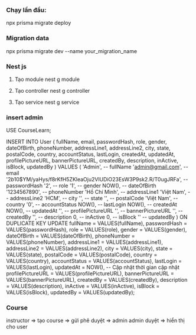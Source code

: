 ### Chạy lần đầu: 

npx prisma migrate deploy


### Migration data

npx prisma migrate dev --name your_migration_name



### Nest js
1. Tạo module
nest g module <module-name>

2. Tạo controller
nest g controller <controller-name>

3. Tạo service
nest g service <service-name>


### insert admin
USE CourseLearn;

INSERT INTO User
(
  fullName,
  email,
  passwordHash,
  role,
  gender,
  dateOfBirth,
  phoneNumber,
  addressLine1,
  addressLine2,
  city,
  state,
  postalCode,
  country,
  accountStatus,
  lastLogin,
  createdAt,
  updatedAt,
  profilePictureURL,
  bannerPictureURL,
  createdBy,
  description,
  inActive,
  isBlock,
  updatedBy
)
VALUES
(
  'Admin',                       -- fullName
  'admin@gmail.com',             -- email
  '$2b$10$YM/yaHys/f8rKfH5ZKleaOju2VlUDiO23EsW3P9sk2.R/T0ugJRFa', -- passwordHash
  '2',                           -- role
  '1',                           -- gender
  NOW(),                        -- dateOfBirth
  '1234567890',                 -- phoneNumber
  'Hồ Chí Minh',                 -- addressLine1
  'Việt Nam',                   -- addressLine2
  'HCM',                        -- city
  '',                            -- state
  '',                            -- postalCode
  'Việt Nam',                   -- country
  '0',                           -- accountStatus
  NOW(),                        -- lastLogin
  NOW(),                        -- createdAt
  NOW(),                        -- updatedAt
  '',                            -- profilePictureURL
  '',                            -- bannerPictureURL
  '',                            -- createdBy
  '',                            -- description
  0,                             -- inActive
  0,                             -- isBlock
  ''                             -- updatedBy
)
ON DUPLICATE KEY UPDATE
  fullName = VALUES(fullName),
  passwordHash = VALUES(passwordHash),
  role = VALUES(role),
  gender = VALUES(gender),
  dateOfBirth = VALUES(dateOfBirth),
  phoneNumber = VALUES(phoneNumber),
  addressLine1 = VALUES(addressLine1),
  addressLine2 = VALUES(addressLine2),
  city = VALUES(city),
  state = VALUES(state),
  postalCode = VALUES(postalCode),
  country = VALUES(country),
  accountStatus = VALUES(accountStatus),
  lastLogin = VALUES(lastLogin),
  updatedAt = NOW(),  -- Cập nhật thời gian cập nhật
  profilePictureURL = VALUES(profilePictureURL),
  bannerPictureURL = VALUES(bannerPictureURL),
  createdBy = VALUES(createdBy),
  description = VALUES(description),
  inActive = VALUES(inActive),
  isBlock = VALUES(isBlock),
  updatedBy = VALUES(updatedBy);



### Course

instructor => tạo course => gửi phê duyệt => admin
admin duyệt => hiển thị cho user